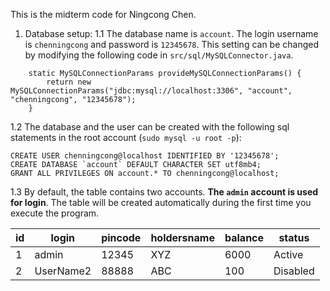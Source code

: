 This is the midterm code for Ningcong Chen.
1. Database setup:
1.1 The database name is `account`. The login username is `chenningcong` and password is `12345678`. This setting can be changed by modifying the following code in `src/sql/MySQLConnector.java`. 
```
    static MySQLConnectionParams provideMySQLConnectionParams() {
        return new MySQLConnectionParams("jdbc:mysql://localhost:3306", "account", "chenningcong", "12345678");
    }
```
1.2 The database and the user can be created with the following sql statements in the root account (`sudo mysql -u root -p`):
```
CREATE USER chenningcong@localhost IDENTIFIED BY '12345678';
CREATE DATABASE `account` DEFAULT CHARACTER SET utf8mb4;
GRANT ALL PRIVILEGES ON account.* TO chenningcong@localhost;
```
1.3 By default, the table contains two accounts. **The `admin` account is used for login**. The table will be created automatically during the first time you execute the program.

| id | login | pincode | holdersname| balance | status |
|---| --- | --- | --- | --- | --- |
|1|admin|12345|XYZ|6000|Active|
|2|UserName2|88888|ABC|100|Disabled|

